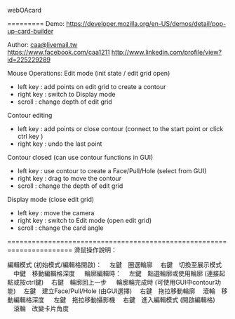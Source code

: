 webOAcard   

=========
Demo:
  https://developer.mozilla.org/en-US/demos/detail/pop-up-card-builder
  
Author:
  caa@livemail.tw   
  https://www.facebook.com/caa1211
  http://www.linkedin.com/profile/view?id=225229289
  
Mouse Operations:
  Edit mode (init state / edit grid open)
  - left key : add points on edit grid to create a contour
  - right key : switch to Display mode
  - scroll : change depth of edit grid
  
  Contour editing
  - left key : add points or close contour (connect to the start point or click ctrl key )
  - right key : undo the last point
  
  Contour closed (can use contour functions in GUI)
  - left key : use contour to create a Face/Pull/Hole (select from GUI)
  - right key : drag to move the contour
  - scroll : change the depth of edit grid
  
  Display mode (close edit grid)
  - left key : move the camera
  - right key : switch to Edit mode (open edit grid)
  - scroll : change the card angle

======================================================================
滑鼠操作說明：

  編輯模式 (初始模式/編輯格開啟)：
  　左鍵　圈選輪廓
  　右鍵　切換至展示模式
  　中鍵　移動編輯格深度
  　
  輪廓編輯時：
  　左鍵　點選輪廓或使用輪廓 (連接起點或按ctrl鍵)
  　右鍵　輪廓回上一步
  　
  輪廓輪完成時 (可使用GUI中contour功能)
  　左鍵　建立Face/Pull/Hole (由GUI選擇)
  　右鍵　拖拉移動輪廓
  　滾輪　移動編輯格深度
  　
  左鍵　拖拉移動攝影機
  　右鍵　進入編輯模式 (開啟編輯格)
  　滾輪　改變卡片角度
